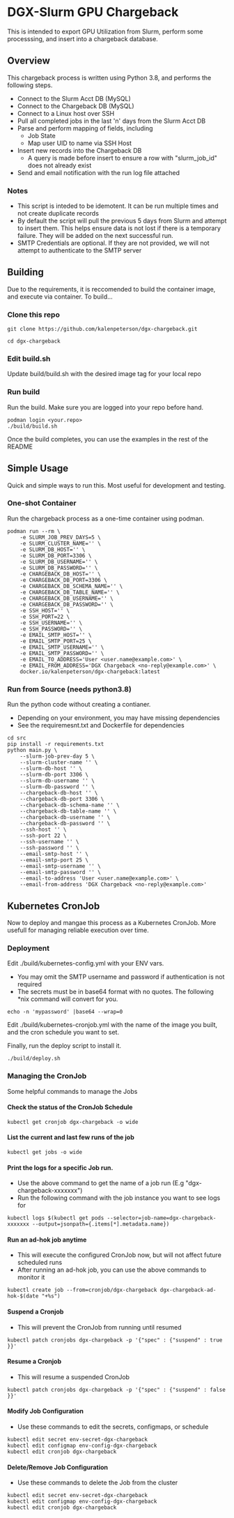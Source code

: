# DGX-Slurm GPU Chargeback
This is intended to export GPU Utilization from Slurm, perform some processsing, and insert into a chargeback database.

## Overview
This chargeback process is written using Python 3.8, and performs the following steps.

  - Connect to the Slurm Acct DB (MySQL)
  - Connect to the Chargeback DB (MySQL)
  - Connect to a Linux host over SSH
  - Pull all completed jobs in the last 'n' days from the Slurm Acct DB
  - Parse and perform mapping of fields, including
    * Job State
    * Map user UID to name via SSH Host
  - Insert new records into the Chargeback DB
    * A query is made before insert to ensure a row with "slurm_job_id" does not already exist
  - Send and email notification with the run log file attached

### Notes
  * This script is inteded to be idemotent. It can be run multiple times and not create duplicate records
  * By default the script will pull the previous 5 days from Slurm and attempt to insert them. This helps ensure data is not lost if there is a temporary failure. They will be added on the next successful run.
  * SMTP Credentials are optional. If they are not provided, we will not attempt to authenticate to the SMTP server



## Building
Due to the requirements, it is reccomended to build the container image, and execute via container. To build...

### Clone this repo
```
git clone https://github.com/kalenpeterson/dgx-chargeback.git
```
```
cd dgx-chargeback
```

### Edit build.sh
Update build/build.sh with the desired image tag for your local repo

### Run build
Run the build. Make sure you are logged into your repo before hand.
```
podman login <your.repo>
./build/build.sh
```

Once the build completes, you can use the examples in the rest of the README



## Simple Usage
Quick and simple ways to run this. Most useful for development and testing.

### One-shot Container
Run the chargeback process as a one-time container using podman.
```
podman run --rm \
    -e SLURM_JOB_PREV_DAYS=5 \
    -e SLURM_CLUSTER_NAME='' \
    -e SLURM_DB_HOST='' \
    -e SLURM_DB_PORT=3306 \
    -e SLURM_DB_USERNAME='' \
    -e SLURM_DB_PASSWORD='' \
    -e CHARGEBACK_DB_HOST='' \
    -e CHARGEBACK_DB_PORT=3306 \
    -e CHARGEBACK_DB_SCHEMA_NAME='' \
    -e CHARGEBACK_DB_TABLE_NAME='' \
    -e CHARGEBACK_DB_USERNAME='' \
    -e CHARGEBACK_DB_PASSWORD='' \
    -e SSH_HOST='' \
    -e SSH_PORT=22 \
    -e SSH_USERNAME='' \
    -e SSH_PASSWORD='' \
    -e EMAIL_SMTP_HOST='' \
    -e EMAIL_SMTP_PORT=25 \
    -e EMAIL_SMTP_USERNAME='' \
    -e EMAIL_SMTP_PASSWORD='' \
    -e EMAIL_TO_ADDRESS='User <user.name@example.com>' \
    -e EMAIL_FROM_ADDRESS='DGX Chargeback <no-reply@example.com>' \
    docker.io/kalenpeterson/dgx-chargeback:latest
```

### Run from Source (needs python3.8)
Run the python code without creating a contianer.
  * Depending on your environment, you may have missing dependencies
  * See the requiremesnt.txt and Dockerfile for dependencies
```
cd src
pip install -r requirements.txt
python main.py \
    --slurm-job-prev-day 5 \
    --slurm-cluster-name '' \
    --slurm-db-host '' \
    --slurm-db-port 3306 \
    --slurm-db-username '' \
    --slurm-db-password '' \
    --chargeback-db-host '' \
    --chargeback-db-port 3306 \
    --chargeback-db-schema-name '' \
    --chargeback-db-table-name '' \
    --chargeback-db-username '' \
    --chargeback-db-password '' \
    --ssh-host '' \
    --ssh-port 22 \
    --ssh-username '' \
    --ssh-password '' \
    --email-smtp-host '' \
    --email-smtp-port 25 \
    --email-smtp-username '' \
    --email-smtp-password '' \
    --email-to-address 'User <user.name@example.com>' \
    --email-from-address 'DGX Chargeback <no-reply@example.com>'
```


## Kubernetes CronJob
Now to deploy and mangae this process as a Kubernetes CronJob. More usefull for managing reliable execution over time.

### Deployment
Edit ./build/kubernetes-config.yml with your ENV vars.

  * You may omit the SMTP username and password if authentication is not required
  * The secrets must be in base64 format with no quotes. The following *nix command will convert for you.
```
echo -n 'mypassword' |base64 --wrap=0
```

Edit ./build/kubernetes-cronjob.yml with the name of the image you built, and the cron schedule you want to set.

Finally, run the deploy script to install it.
```
./build/deploy.sh
```

### Managing the CronJob
Some helpful commands to manage the Jobs

#### Check the status of the CronJob Schedule
```
kubectl get cronjob dgx-chargeback -o wide
```

#### List the current and last few runs of the job
```
kubectl get jobs -o wide
```

#### Print the logs for a specific Job run.
  * Use the above command to get the name of a job run (E.g "dgx-chargeback-xxxxxxx")
  * Run the following command with the job instance you want to see logs for
```
kubectl logs $(kubectl get pods --selector=job-name=dgx-chargeback-xxxxxxx --output=jsonpath={.items[*].metadata.name})
```

#### Run an ad-hok job anytime
  * This will execute the configured CronJob now, but will not affect future scheduled runs
  * After running an ad-hok job, you can use the above commands to monitor it
```
kubectl create job --from=cronjob/dgx-chargeback dgx-chargeback-ad-hok-$(date "+%s")
```

#### Suspend a Cronjob
  * This will prevent the CronJob from running until resumed
```
kubectl patch cronjobs dgx-chargeback -p '{"spec" : {"suspend" : true }}'
```

#### Resume a Cronjob
  * This will resume a suspended CronJob
```
kubectl patch cronjobs dgx-chargeback -p '{"spec" : {"suspend" : false }}'
```

#### Modify Job Configuration
  * Use these commands to edit the secrets, configmaps, or schedule
```
kubectl edit secret env-secret-dgx-chargeback
kubectl edit configmap env-config-dgx-chargeback
kubectl edit cronjob dgx-chargeback
```

#### Delete/Remove Job Configuration
  * Use these commands to delete the Job from the cluster
```
kubectl edit secret env-secret-dgx-chargeback
kubectl edit configmap env-config-dgx-chargeback
kubectl edit cronjob dgx-chargeback
```

